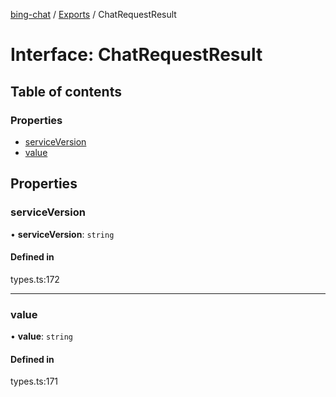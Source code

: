 [bing-chat](../readme.md) / [Exports](../modules.md) / ChatRequestResult

# Interface: ChatRequestResult

## Table of contents

### Properties

- [serviceVersion](ChatRequestResult.md#serviceversion)
- [value](ChatRequestResult.md#value)

## Properties

### serviceVersion

• **serviceVersion**: `string`

#### Defined in

types.ts:172

___

### value

• **value**: `string`

#### Defined in

types.ts:171
